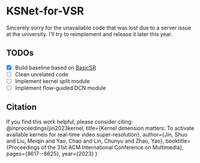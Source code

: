 # KSNet-for-VSR

Sincerely sorry for the unavailable code that was lost due to a server issue at the university. I'll try to reimplement and release it later this year.

## TODOs

- [x] Build baseline based on [BasicSR](https://github.com/XPixelGroup/BasicSR)  
- [ ] Clean unrelated code  
- [ ] Implement kernel split module  
- [ ] Implement flow-guided DCN module  

## Citation

If you find this work helpful, please consider citing:
@inproceedings{jin2023kernel,
  title={Kernel dimension matters: To activate available kernels for real-time video super-resolution},
  author={Jin, Shuo and Liu, Meiqin and Yao, Chao and Lin, Chunyu and Zhao, Yao},
  booktitle={Proceedings of the 31st ACM International Conference on Multimedia},
  pages={8617--8625},
  year={2023}
}